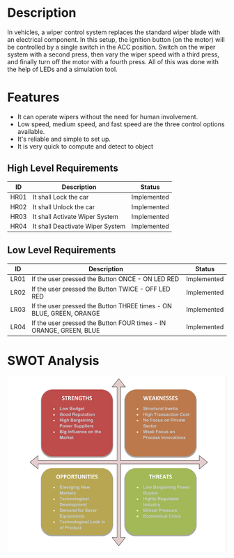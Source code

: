 # Description 

In vehicles, a wiper control system replaces the standard wiper blade with an electrical component. In this setup, the ignition button (on the motor) will be controlled 
by a single switch in the ACC position. Switch on the wiper system with a second press, then vary the wiper speed with a third press, and finally turn off the motor 
with a fourth press. All of this was done with the help of LEDs and a simulation tool.

# Features 

* It can operate wipers without the need for human involvement.
* Low speed, medium speed, and fast speed are the three control options available.
* It's reliable and simple to set up.
* It is very quick to compute and detect to object

## High Level Requirements
| ID | Description | Status |
|--|--|--|
| HR01 |It shall Lock the car  | Implemented |
| HR02 | It shall Unlock the car | Implemented |
| HR03 | It shall Activate Wiper System |  Implemented |
| HR04 | It shall Deactivate Wiper System |  Implemented |


## Low Level Requirements 

| ID | Description |  Status |
|--|--|--|
| LR01 |If the user pressed the Button ONCE - ON LED RED  |  Implemented |
| LR02 | If the user pressed the Button TWICE - OFF LED RED| Implemented |
 LR03 | If the user pressed the Button THREE times - ON BLUE, GREEN, ORANGE | Implemented |
| LR04 | If the user pressed the Button FOUR times - IN ORANGE, GREEN, BLUE | Implemented |

# SWOT Analysis
![](https://github.com/avnish8726/M3_Wiper_Control_System/blob/main/6_Output/Others/Swot%20analysis.png)
